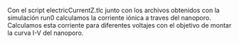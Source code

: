 Con el script electricCurrentZ.tlc junto con los archivos obtenidos con la simulación run0 calculamos la corriente iónica a traves del nanoporo.
Calculamos esta corriente para diferentes voltajes con el objetivo de montar la curva I-V del nanoporo.
